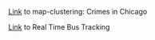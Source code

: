 
<a href="https://soojsooj.github.io/MIT-work/maps/03_map_clustering.html">Link</a> to map-clustering: Crimes in Chicago

<a href="https://soojsooj.github.io/MIT-work/maps/05_map_animation.html">Link</a> to Real Time Bus Tracking



